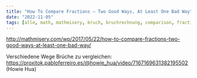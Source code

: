 ```yaml
---
title: "How To Compare Fractions — Two Good Ways, At Least One Bad Way"
date: "2022-11-05"
tags: [alle, math, mathmisery, bruch, bruchrechnung, comparison, fraction, vergleich, tiktok, howie_hua]
---
```


http://mathmisery.com/wp/2017/05/22/how-to-compare-fractions-two-good-ways-at-least-one-bad-way/ 

Verschiedene Wege Brüche zu vergleichen: https://proxitok.pabloferreiro.es/@howie_hua/video/7167169631382195502 (Howie Hua)